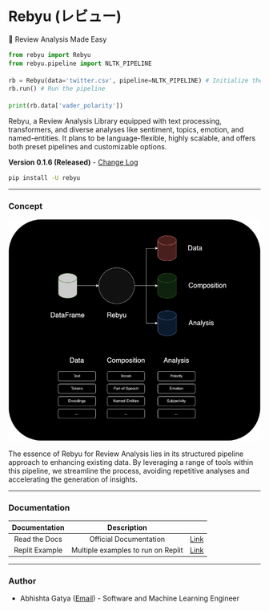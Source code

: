 # Rebyu (レビュー)
🌟 Review Analysis Made Easy

```python
from rebyu import Rebyu
from rebyu.pipeline import NLTK_PIPELINE

rb = Rebyu(data='twitter.csv', pipeline=NLTK_PIPELINE) # Initialize the data and pipeline
rb.run() # Run the pipeline

print(rb.data['vader_polarity'])
```

Rebyu, a Review Analysis Library equipped with text processing, transformers, and diverse analyses like sentiment, topics, emotion, and named-entities. It plans to be language-flexible, highly scalable, and offers both preset pipelines and customizable options.

**Version 0.1.6 (Released)** - [Change Log](CHANGELOG.md)

```bash
pip install -U rebyu
```

---

### Concept

![Rebyu Concept](https://raw.githubusercontent.com/abhishtagatya/rebyu/master/docs/images/Rebyu_Concept_sm.png)


The essence of Rebyu for Review Analysis lies in its structured 
pipeline approach to enhancing existing data. By leveraging a range of 
tools within this pipeline, we streamline the process, avoiding repetitive 
analyses and accelerating the generation of insights.


---

### Documentation

| Documentation      | Description |      |
| :---:        |    :----:   |          :---: |
| Read the Docs      | Official Documentation       | [Link](https://rebyu.readthedocs.io/)   |
| Replit Example   | Multiple examples to run on Replit        | [Link]()      |


---

### Author

- Abhishta Gatya ([Email](mailto:abhishtagatya@yahoo.com)) - Software and Machine Learning Engineer
